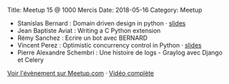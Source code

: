 Title: Meetup 15 @ 1000 Mercis
Date: 2018-05-16
Category: Meetup

- Stanislas Bernard : Domain driven design in python · [slides](https://bernardstanislas.github.io/domain-driven-design-in-python/#/)
- Jean Baptiste Aviat : Writing a C Python extension
- Rémy Sanchez : Ecrire un bot avec BERNARD
- Vincent Perez : Optimistic concurrency control in Python · [slides](https://slides.com/v-perez/optimistic-concurrency-control/#/)
- Pierre Alexandre Schembri : Une histoire de logs - Graylog avec Django et Celery

[Voir l'évènement sur Meetup.com](https://www.meetup.com/Paris-py-Python-Django-friends/events/250063967/)
·
[Vidéo complète](https://youtu.be/0vnNHkU0GLc?t=901)
